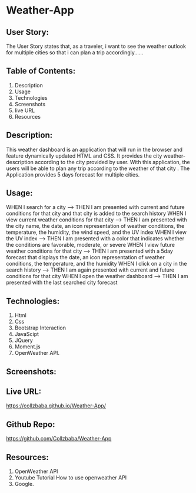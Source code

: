 # Weather-App

## User Story:
The User Story states that, as a traveler, i want to see the weather outlook for multiple cities so that i can plan a trip accordingly......

## Table of Contents: 

1. Description
2. Usage 
3. Technologies 
4. Screenshots
5. live URL 
6. Resources

## Description: 

This weather dashboard is an application that will run in the browser and feature dynamically updated HTML and CSS. It provides the city weather- description according to the city provided by user. With this application, the users will be able to plan any trip according to the weather of that city . The Application provides 5 days forecast for multiple cities.

## Usage: 

WHEN I search for a city --> THEN I am presented with current and future conditions for that city and that city is added to the search history WHEN I view current weather conditions for that city --> THEN I am presented with the city name, the date, an icon representation of weather conditions, the temperature, the humidity, the wind speed, and the UV index WHEN I view the UV index --> THEN I am presented with a color that indicates whether the conditions are favorable, moderate, or severe WHEN I view future weather conditions for that city --> THEN I am presented with a 5day forecast that displays the date, an icon representation of weather conditions, the temperature, and the humidity WHEN I click on a city in the search history --> THEN I am again presented with current and future conditions for that city WHEN I open the weather dashboard --> THEN I am presented with the last searched city forecast

## Technologies: 

1. Html
2. Css 
3. Bootstrap Interaction 
4. JavaScipt 
5. JQuery 
6. Moment.js 
7. OpenWeather API.

## Screenshots:

## Live URL: 

https://collzbaba.github.io/Weather-App/

## Github Repo:

https://github.com/Collzbaba/Weather-App

## Resources:

1. OpenWeather API
2. Youtube Tutorial How to use openweather API 
3. Google.
